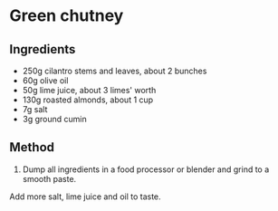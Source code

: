 # Green chutney

## Ingredients
* 250g cilantro stems and leaves, about 2 bunches 
* 60g olive oil
* 50g lime juice, about 3 limes' worth
* 130g roasted almonds, about 1 cup
* 7g salt
* 3g ground cumin

## Method

1. Dump all ingredients in a food processor or blender and grind to a smooth
   paste.
   
Add more salt, lime juice and oil to taste.
